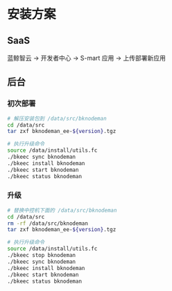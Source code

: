 # 安装方案

## SaaS
蓝鲸智云 -\> 开发者中心 -\> S-mart 应用 -\> 上传部署新应用


## 后台
### 初次部署
```bash
# 解压安装包到 /data/src/bknodeman
cd /data/src
tar zxf bknodeman_ee-${version}.tgz

# 执行升级命令
source /data/install/utils.fc
./bkeec sync bknodeman
./bkeec install bknodeman
./bkeec start bknodeman
./bkeec status bknodeman
```


### 升级
```bash
# 替换中控机下面的 /data/src/bknodeman
cd /data/src
rm -rf /data/src/bknodeman
tar zxf bknodeman_ee-${version}.tgz

# 执行升级命令
source /data/install/utils.fc
./bkeec stop bknodeman
./bkeec sync bknodeman
./bkeec install bknodeman
./bkeec start bknodeman
./bkeec status bknodeman
```

